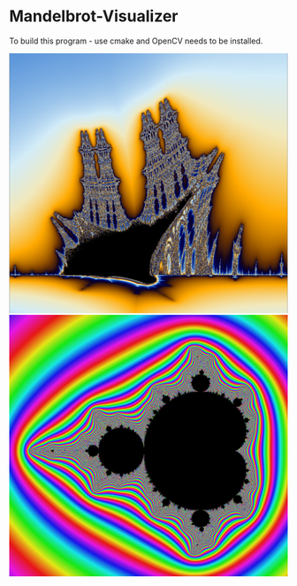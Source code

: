 # Mandelbrot-Visualizer

To build this program - use cmake and OpenCV needs to be installed.

![BurningShip Visualization](burningship.PNG)
![Mandelbrot Visualization](Mandelbrot.PNG)
